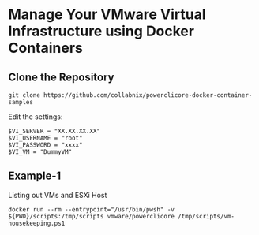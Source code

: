 # Manage Your VMware Virtual Infrastructure using Docker Containers


## Clone the Repository


```
git clone https://github.com/collabnix/powerclicore-docker-container-samples
```

Edit the settings:

```
$VI_SERVER = "XX.XX.XX.XX"
$VI_USERNAME = "root"
$VI_PASSWORD = "xxxx"
$VI_VM = "DummyVM"
```

## Example-1

Listing out VMs and ESXi Host

```
docker run --rm --entrypoint="/usr/bin/pwsh" -v ${PWD}/scripts:/tmp/scripts vmware/powerclicore /tmp/scripts/vm-housekeeping.ps1
```



